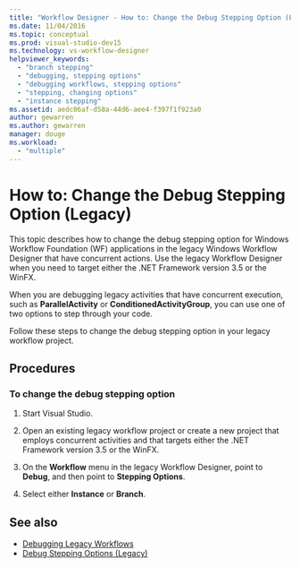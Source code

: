 ```yaml
---
title: "Workflow Designer - How to: Change the Debug Stepping Option (Legacy)"
ms.date: 11/04/2016
ms.topic: conceptual
ms.prod: visual-studio-dev15
ms.technology: vs-workflow-designer
helpviewer_keywords:
  - "branch stepping"
  - "debugging, stepping options"
  - "debugging workflows, stepping options"
  - "stepping, changing options"
  - "instance stepping"
ms.assetid: aedc06af-d58a-44d6-aee4-f397f1f923a0
author: gewarren
ms.author: gewarren
manager: douge
ms.workload:
  - "multiple"
---
```

# How to: Change the Debug Stepping Option (Legacy)

This topic describes how to change the debug stepping option for Windows Workflow Foundation (WF) applications in the legacy Windows Workflow Designer that have concurrent actions. Use the legacy Workflow Designer when you need to target either the .NET Framework version 3.5 or the WinFX.

When you are debugging legacy activities that have concurrent execution, such as **ParallelActivity** or **ConditionedActivityGroup**, you can use one of two options to step through your code.

Follow these steps to change the debug stepping option in your legacy workflow project.

## Procedures

### To change the debug stepping option

1.  Start Visual Studio.

2.  Open an existing legacy workflow project or create a new project that employs concurrent activities and that targets either the .NET Framework version 3.5 or the WinFX.

3.  On the **Workflow** menu in the legacy Workflow Designer, point to **Debug**, and then point to **Stepping Options**.

4.  Select either **Instance** or **Branch**.

## See also

- [Debugging Legacy Workflows](../workflow-designer/debugging-legacy-workflows.md)
- [Debug Stepping Options (Legacy)](../workflow-designer/debug-stepping-options-legacy.md)